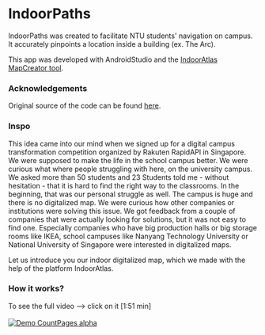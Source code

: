 # IndoorPaths

IndoorPaths was created to facilitate NTU students' navigation on campus. It accurately pinpoints a location inside a building (ex. The Arc).

This app was developed with AndroidStudio and the [IndoorAtlas MapCreator tool](http://docs.indooratlas.com/android/).  

### Acknowledgements

Original source of the code can be found [here](https://github.com/IndoorAtlas/android-sdk-examples).

### Inspo ###
This idea came into our mind when we signed up for a digital campus transformation competition organized by Rakuten RapidAPI in Singapore. We were supposed to make the life in the school campus better. We were curious what where people struggling with here, on the university campus. We asked more than 50 students and 23 Students told me - without hesitation - that it is hard to find the right way to the classrooms. In the beginning, that was our personal struggle as well. The campus is huge and there is no digitalized map. We were curious how other companies or institutions were solving this issue. We got feedback from a couple of companies that were actually looking for solutions, but it was not easy to find one. Especially companies who have big production halls or big storage rooms like IKEA, school campuses like Nanyang Technology University or National University of Singapore were interested in digitalized maps.

Let us introduce you our indoor digitalized map, which we made with the help of the platform IndoorAtlas.

### How it works? ###
To see the full video --> click on it [1:51 min]
<br />
<br />
[![Demo CountPages alpha](https://github.com/NataliaVolentova/Indoor-Navigation-Project/blob/master/gif.gif)](https://www.youtube.com/watch?v=HB7SRnDuBF8)
